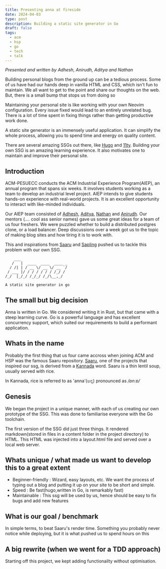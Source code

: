 ```yaml
---
title: Presenting anna at fireside
date: 2024-04-03
type: post
description: Building a static site generator in Go
draft: false
tags:
  - acm
  - hsp
  - go
  - tech
  - talk
---
```


<i>Presented and written by Adhesh, Anirudh, Aditya and Nathan</i>

Building personal blogs from the ground up can be a tedious process. Some of us have had our hands deep in vanilla HTML and CSS, which isn't fun to maintain.
We all want to get to the point and share our thoughts on the web. But, there is a small bump that stops us from doing so

Maintaining your personal site is like working with your own Neovim configuration. Every issue fixed would lead to an entirely unrelated bug.
There is a lot of time spent in fixing things rather than getting productive work done.

A static site generator is an immensely useful application. It can simplify the whole process, allowing you to spend time and energy on quality content.

There are several amazing SSGs out there, like [Hugo](https://gohugo.io/) and [11ty](https://www.11ty.dev/). Building your own SSG is an amazing learning experience. It also motivates one to maintain and improve their personal site.

## Introduction

ACM-PESUECC conducts the ACM Industrial Experience Program(AIEP), an annual program that spans six weeks.
It involves students working as a team to develop an industrial level project.
AIEP intends to give students hands-on experience with real-world projects. It is an excellent opportunity to interact with like-minded individuals.

Our AIEP team consisted of [Adhesh](https://github.com/DedLad), [Aditya](https://github.com/bwaklog), [Nathan](https://github.com/polarhive) and [Anirudh](https://github.com/anirudhsudhir).
Our mentors (.... cool ass senior names) gave us some great ideas for a team of us four freshers. We were puzzled whether to build a distributed postgres clone, or a load balancer. Deep discussions over a week got us to the topic of making blog sites and how tiring it is to work with.

This and inspirations from [Saaru](https://github.com/anirudhRowjee/saaru) and [Sapling](https://github.com/NavinShrinivas/sapling) pushed us to tackle this problem with our own SSG.

```text
    ___
   /   |  ____  ____  ____ _
  / /| | / __ \/ __ \/ __ `/
 / ___ |/ / / / / / / /_/ /
/_/  |_/_/ /_/_/ /_/\__,_/

A static site generator in go
```

## The small but big decision

Anna is written in Go. We considered writing it in Rust, but that came with a steep learning curve.
Go is a powerful language and has excellent concurrency support, which suited our requirements to build a performant application.

## Whats in the name

Probably the first thing that us four came accross when joining ACM and HSP was the famous Saaru repository.
[Saaru](https://github.com/anirudhRowjee/saaru), one of the projects that inspired our ssg, is derived from a [Kannada](https://en.wikipedia.org/wiki/Kannada) word.
Saaru is a thin lentil soup, usually served with rice.

In Kannada, rice is referred to as 'anna'(ಅನ್ನ) pronounced as <i>/ɐnːɐ/</i>

## Genesis

We began the project in a unique manner, with each of us creating our own prototype of the SSG. This was done to familiarise everyone with the Go toolchain.

The first version of the SSG did just three things.
It rendered markdown(stored in files in a content folder in the project directory) to HTML. This HTML was injected into a layout.html file and served over a local web server.

## Whats unique / what made us want to develop this to a great extent

- Beginner-friendly : Wizard, easy layouts, etc. We want the process of typing out a blog and putting it up on your site to be short and simple.
- Speed : Be fast(hugo,written in Go, is remarkably fast)
- Maintainable : This ssg will be used by us, hence should be easy to fix bugs and add new features

## What is our goal / benchmark

In simple terms, to beat Saaru's render time.
Something you probably never notice while deploying, but it is what pushed us to spend hours on this

## A big rewrite (when we went for a TDD approach)

Starting off this project, we kept adding functionailty without optimisation.
